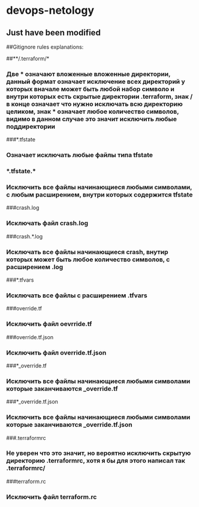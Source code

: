 # devops-netology

## Just have been modified

##Gitignore rules explanations:

##**/.terraform/\*
### Две * означают вложенные вложенные директории, данный формат означает исключение всех директорий у которых вначале может быть любой набор символо и внутри которых есть скрытые директории .terraform, знак / в конце означает что нужно исключать всю директорию целиком, знак * означает любое количество символов, видимо в данном случае это значит исключить любые поддиректории

###*.tfstate
### Означает исключать любые файлы типа tfstate
### \*.tfstate.*
### Исключить все файлы начинающиеся любыми символами, с любым расширением, внутри которых содержится tfstate

###crash.log
### Исключать файл crash.log
###crash.*.log
### Исключать все файлы начинающиеся crash, внутир которых может быть любое количество символов, с расширением .log

###*.tfvars
### Исключать все файлы с расширением .tfvars

###override.tf
### Исключить файл oevrride.tf
###override.tf.json
### Исключить файл override.tf.json
###*_override.tf
### Исключить все файлы начинающиеся любыми символами которые заканчиваются _override.tf
###*_override.tf.json
### Исключить все файлы начинающиеся любыми символами которые заканчиваются _override.tf.json

###.terraformrc
### Не уверен что это значит, но вероятно исключить скрытую директорию .terraformrc, хотя я бы для этого написал так .terraformrc/
###terraform.rc
### Исключить файл terraform.rc